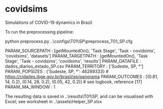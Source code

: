 # covidsims
Simulations of COVID-19 dynamics in Brazil

To run the preprocessing pipeline:

python preprocess.py ..\configs\T01\SP\preprocess_T01_SP.cfg

PARAM_SOURCEPATH : [getMountedOn(), 'Task Stage', 'Task - covidsims', 'covidsims', 'datasets']
PARAM_TARGETPATH : [getMountedOn(), 'Task Stage', 'Task - covidsims', 'covidsims', 'results']
PARAM_DATAFILE   : dados_diarios_estado_SP.csv
PARAM_TERRITORY  : ['Sudeste, SP, *']
PARAM_POPSIZES   : {'Sudeste, SP, *': 46289333} # https://cidades.ibge.gov.br/brasil/sp/panorama
PARAM_OUTCOMES   : [(0.81, 14, 0.2), (0.14, 28, 0.2), (0.05, 42, 0.2)] # see logbook, reference [17]
PARAM_MA_WINDOW  : 1


The resulting data is saved in ..\results\T01\SP, and can be visualised with Excel; see worksheet in ..\assets\Helper_SP.xlsx
